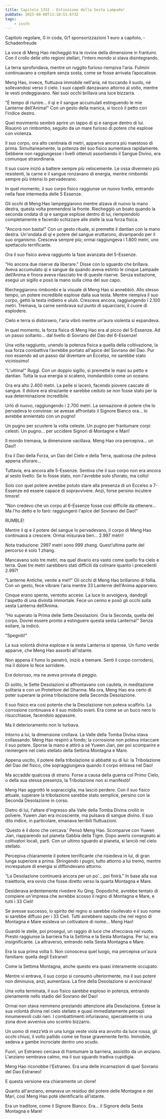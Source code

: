 ```yaml
---
title: Capitolo 1332 - Estinzione della Sesta Lampada!
pubDate: 2025-08-08T13:10:53.673Z
tags:
    - issth
---
```



Capitolo regolare,
0 in coda,
0/1 sponsorizzazioni 1 euro a capitolo,
-Schadenfreude


La voce di Meng Hao riecheggiò tra le rovine della dimensione in frantumi. Con il crollo delle otto regioni stellari, l'intero mondo si stava disintegrando.


La terra sprofondava, mentre un ruggito furioso riempiva l'aria. Fulmini continuavano a crepitare senza sosta, come se fosse arrivata l’apocalisse.


Meng Hao, invece, fluttuava immobile nell'aria, né toccando il suolo, né sollevandosi verso il cielo. I suoi capelli danzavano attorno al volto, mentre le vesti ondeggiavano. Nei suoi occhi brillava una luce bizzarra.


"È tempo di riunire... il qi e il sangue accumulati estinguendo le mie Lanterne dell'Anima!" Con un gesto della manica, si toccò il petto con l'indice destro.


Quel movimento sembrò aprire un tappo di qi e sangue dentro di lui. Risuonò un rimbombo, seguito da un mare furioso di potere che esplose con violenza.


Il suo corpo, ora alto centinaia di metri, appariva ancora più maestoso di prima. Simultaneamente, la potenza del suo fisico aumentava rapidamente. Sebbene non raggiungesse i livelli ottenuti assorbendo il Sangue Divino, era comunque straordinaria.


Il suo cuore iniziò a battere sempre più velocemente. Le ossa divennero più resistenti, la carne e il sangue ronzavano di energia, mentre rimbombi sempre più intensi lo pervadevano.


In quel momento, il suo corpo fisico raggiunse un nuovo livello, entrando nella fase intermedia delle 5 Essenze.


Gli occhi di Meng Hao lampeggiarono mentre alzava di nuovo la mano destra, questa volta premendosi la fronte. Riecheggiò un  boato quando la seconda ondata di qi e sangue esplose dentro di lui, riempiendolo completamente e facendo schizzare alle stelle la sua forza fisica.


"Ancora non basta!" Con un gesto rituale, si premette il dantian con la mano destra. Un'ondata di qi e potere del sangue eruttarono, divampando per il suo organismo. Cresceva sempre più; ormai raggiungeva i 1.800 metri, uno spettacolo terrificante.


Ora il suo fisico aveva raggiunto la fase avanzata del 5-Essenze.


"Ho ancora due riserve da liberare." Disse con lo sguardo che brillava. Aveva accumulato qi e sangue da quando aveva estinto le cinque Lampade dell’Anima e finora aveva rilasciato tre di queste riserve. Senza esitazione, eseguì un sigillo e posò la mano sulla cima del suo capo.


Riecheggiarono rimbombi e la visuale di Meng Hao si annebbiò. Allo stesso tempo, un potere incredibile esplose dalla sua testa. Mentre riempiva il suo corpo, gettò la testa indietro e ululò. Cresceva ancora, raggiungendo i 2.100 metri. Tremava, la carne sembrava sul punto di squarciarsi, il cuore di esplodere.


Cielo e terra si distorsero, l'aria vibrò mentre un'aura violenta si espandeva.


In quel momento, la forza fisica di Meng Hao era al picco del 5-Essenze. Ad un passo soltanto... dal livello di Sovrano del Dao del 6-Essenze!


Una volta raggiunto, unendo la potenza fisica a quella della coltivazione, la sua forza combattiva l’avrebbe portato all'apice del Sovrano del Dao. Pur non essendo ad un passo dal diventare un Eccelso, ne sarebbe stato vicinissimo!


"L'ultima!" Ruggì. Con un doppio sigillo, si premette le mani su petto e dantian. Tutta la sua energia si scatenò, inondandolo come un oceano.


Ora era alto 2.400 metri. La pelle si lacerò, facendo piovere cascate di sangue. Il dolore era straziante e sarebbe ceduto se non fosse stato per la sua determinazione incredibile.


Urlò di nuovo, raggiungendo i 2.700 metri. La sensazione di potere che lo pervadeva lo convinse: se avesse affrontato il Signore Bianco ora... lo avrebbe annientato con un pugno!


Un pugno per scuotere la volta celeste. Un pugno per frantumare corpi celesti. Un pugno... per uccidere Signori di Montagne e Mari!


Il mondo tremava, la dimensione vacillava. Meng Hao ora percepiva... un Dao!!


Era il Dao della Forza, un Dao del Cielo e della Terra, qualcosa che poteva appena sfiorare…


Tuttavia, era ancora alle 5-Essenze. Sentiva che il suo corpo non era ancora al sesto livello. Se lo fosse stato, non l'avrebbe solo sfiorato, ma colto!


Solo con quel potere avrebbe potuto stare alla presenza di un Eccelso a 7-Essenze ed essere capace di sopravvivere. Anzi, forse persino incutere timore!


"Non credevo che un corpo al 6-Essenze fosse così difficile da ottenere... Ma l'ho detto e lo farò: raggiungerò l'apice del Sovrano del Dao!"


RUMBLE!


Mentre il qi e il potere del sangue lo pervadevano, il corpo di Meng Hao continuava a crescere. Ormai misurava ben... 2.997 metri!


Nota traduzione: 2997 metri sono 999 zhang. Quest’ultima parte del percorso è solo 1 zhang.


Mancavano solo tre metri, ma quel divario era vasto come quello fra cielo e terra. Quei tre metri sarebbero stati difficili da colmare quanto i precedenti 2.997!


"Lanterne Antiche, venite a me!!" Gli occhi di Meng Hao brillarono di follia. Con un gesto, fece vibrare l'aria mentre 33 Lanterne dell'Anima apparvero.


Cinque erano spente, ventotto accese. La luce lo avvolgeva, dandogli l'aspetto di una divinità immortale. Fece un cenno e posò gli occhi sulla sesta Lanterna dell’Anima.


"Ho superato la Prima delle Sette Desolazioni. Ora la Seconda, quella del corpo. Dovrei essere pronto a estinguere questa sesta Lanterna!" Senza esitare, la indicò.


"Spegniti!"


La sua volontà divina esplose e la sesta Lanterna si spense. Un fumo verde apparve, che Meng Hao assorbì all'istante.


Non appena il fumo lo penetrò, iniziò a tremare. Sentì il corpo corrodersi, ma il dolore lo fece sorridere.


Era doloroso, ma ne aveva provata di peggio.


Di solito, le Sette Desolazioni si affrontavano con cautela, in meditazione solitaria e con un Protettore del Dharma. Ma ora, Meng Hao era certo di poter superare la prima tribolazione della Seconda Desolazione.


Il suo fisico era così potente che la Desolazione non poteva scalfirlo. La corrosione continuava e il suo midollo svanì. Era come se un buco nero lo risucchiasse, facendolo appassire.


Ma il deterioramento non lo turbava.


Intorno a lui, la dimensione crollava. La Valle della Tomba Divina stava collassando. Meng Hao respirò a fondo; la corrosione non poteva intaccare il suo potere. Sporse la mano e attirò a sé Yuwen Jian, per poi scomparire e riemergere nel cielo stellato della Settima Montagna e Mare.


Appena uscito, il potere della tribolazione si abbatté su di lui: la Tribolazione del Dao del fisico, che sopraggiungeva quando il corpo entrava nel Dao!


Ma accadde qualcosa di strano. Forse a causa della guerra col Primo Cielo, o della sua stessa presenza, la Tribolazione non si manifestò!


Meng Hao aggrottò le sopracciglia, ma lasciò perdere. Con il suo fisico attuale, superare la tribolazione sarebbe stato semplice, persino con la Seconda Desolazione in corso.


Dietro di lui, l'altare d'ingresso alla Valle della Tomba Divina crollò in polvere. Yuwen Jian era incosciente, ma pulsava di sangue divino. Il suo dito indice, in particolare, emanava terribili fluttuazioni.


‘Questo è il dono che cercava.’ Pensò Meng Hao. Scomparve con Yuwen Jian, riapparendo sul pianeta Gabbia della Tigre. Dopo averlo consegnato ai coltivatori locali, partì. Con un ultimo sguardo al pianeta, si lanciò nel cielo stellato.


Percepiva chiaramente il potere terrificante che risiedeva in lui, di gran lunga superiore a prima. Stringendo i pugni, tutto attorno a lui tremò, mentre increspature di energia si diffondevano attorno.


"La Desolazione continuerà ancora per un po’... poi finirà." In base alla sua traiettoria, era ovvio che fosse diretto verso la quarta Montagna e Mare.


Desiderava ardentemente rivedere Xu Qing. Dopodiché, avrebbe tentato di compiere un'impresa che avrebbe scosso il regno di Montagna e Mare, e tutti i 33 Cieli!


Se avesse successo, lo spirito del regno si sarebbe risollevato e il suo nome si sarebbe diffuso per i 33 Cieli. Tutti avrebbero saputo che nel regno di Montagna e Mare esisteva un coltivatore di nome... Meng Hao!


Guardò le stelle, poi proseguì, un raggio di luce che sfrecciava nel vuoto. Presto raggiunse la barriera fra la Settima e la Sesta Montagna. Per lui, era insignificante. La attraversò, entrando nella Sesta Montagna e Mare.


Era la sua prima volta lì. Non conosceva quel luogo, ma percepiva un'aura familiare: quella degli Estranei!


Come la Settima Montagna, anche questo era quasi interamente occupato.


Mentre vi entrava, il suo corpo si consumò ulteriormente, ma il suo potere non diminuiva, anzi, aumentava. La fine della Desolazione si avvicinava!


Una volta terminata, il suo fisico sarebbe esploso in potenza, entrando pienamente nello stadio del Sovrano del Dao!


Ormai non stava nemmeno prestando attenzione alla Desolazione. Estese la sua volontà divina nel cielo stellato e quasi immediatamente percepì innumerevoli cubi neri. I combattimenti infuriavano, specialmente in una zona dove avveniva uno scontro bizzarro.


Un uomo di mezz’età in una lunga veste viola era avvolto da luce rossa, gli occhi chiusi, il volto pallido come se fosse gravemente ferito. Immobile, sedeva a gambe incrociate dentro uno scudo.


Fuori, un Estraneo cercava di frantumare la barriera, assistito da un anziano. L'anziano sembrava calmo, ma il suo sguardo tradiva cupidigia.


Meng Hao riconobbe l'Estraneo. Era una delle incarnazioni di quel Sovrano del Dao Estraneo!


E questa versione era chiaramente un clone!


Quanto all'anziano, emanava un residuo del potere delle Montagne e dei Mari, così Meng Hao poté identificarlo all’istante.


Era un traditore, come il Signore Bianco. Era... il Signore della Sesta Montagna e Mare!

